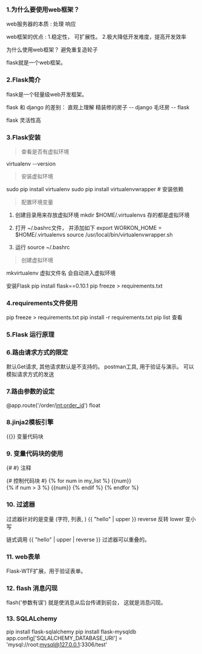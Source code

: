 ### 1.为什么要使用web框架？

web服务器的本质 : 处理 响应

web框架的优点 : 1.稳定性， 可扩展性。  2.极大降低开发难度，提高开发效率

为什么使用web框架？ 避免重复造轮子

flask就是一个web框架。

### 2.Flask简介

flask是一个轻量级web开发框架。

flask 和 django 的差别：
直观上理解
精装修的房子 --  django
毛坯房 -- flask

flask 灵活性高

### 3.Flask安装

> 查看是否有虚拟环境

virtualenv --version

>安装虚拟环境

sudo pip install virtualenv
sudo pip install virtualenvwrapper    # 安装依赖

>配置环境变量

1. 创建目录用来存放虚拟环境
mkdir $HOME/.virtualenvs 存的都是虚拟环境

2. 打开 ~/.bashrc文件， 并添加如下
export WORKON_HOME = $HOME/.virtualenvs
source /usr/local/bin/virtualenvwrapper.sh

3. 运行
source ~/.bashrc

>创建虚拟环境

mkvirtualenv 虚拟文件名    会自动进入虚拟环境

安装Flask
pip install flask==0.10.1
pip freeze > requirements.txt


### 4.requirements文件使用
pip freeze > requirements.txt
pip install -r requirements.txt
pip list 查看

### 5.Flask 运行原理

### 6.路由请求方式的限定
默认Get请求, 其他请求默认是不支持的。
postman工具, 用于验证与演示。 可以模拟请求方式的发送

### 7.路由参数的设定
@app.route('/order/<int:order_id>')   float

### 8.jinja2模板引擎
{{}} 变量代码块

### 9. 变量代码块的使用

{# #}   注释

{# 控制代码块 #}
{% for num in my_list %}
    {{num}} <br>
    {% if num > 3 %}
        {{num}}
    {% endif %}
{% endfor %}

### 10. 过滤器  
过滤器针对的是变量 (字符, 列表, )
{{ "hello" | upper }}  reverse 反转  lower 变小写 

链式调用
{{ "hello" | upper | reverse }}
过滤器可以重叠的。

### 11. web表单
Flask-WTF扩展，用于验证表单。

### 12. flash 消息闪现
flash('参数有误')
就是使消息从后台传递到前台， 这就是消息闪现。


### 13. SQLALchemy 
pip install flask-sqlalchemy
pip install flask-mysqldb
app.config['SQLALCHEMY_DATABASE_URI'] = 'mysql://root:mysql@127.0.0.1:3306/test'